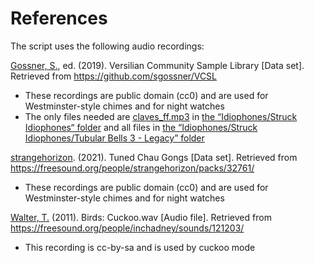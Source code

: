 References
==========
The script uses the following audio recordings:

[Gossner, S.](https://github.com/sgossner/), ed. (2019).
Versilian Community Sample Library [Data set].
Retrieved from https://github.com/sgossner/VCSL
- These recordings are public domain (cc0) and are used for Westminster-style chimes
  and for night watches
- The only files needed are
  [claves_ff.mp3](https://github.com/sgossner/VCSL/blob/master/Idiophones/Struck%20Idiophones/Claves/Legacy/claves_ff.wav)
  in [the “Idiophones/Struck Idiophones“ folder](https://github.com/sgossner/VCSL/tree/master/Idiophones/Struck%20Idiophones/Claves/Legacy)
  and all files in
  [the “Idiophones/Struck Idiophones/Tubular Bells 3 - Legacy”
  folder](https://github.com/sgossner/VCSL/tree/master/Idiophones/Struck%20Idiophones/Tubular%20Bells%203%20-%20Legacy)

[strangehorizon](https://soundcloud.com/sonic_kitchen). (2021).
Tuned Chau Gongs [Data set].
Retrieved from https://freesound.org/people/strangehorizon/packs/32761/
- These recordings are public domain (cc0) and are used for Westminster-style chimes
  and for night watches

[Walter, T.](https://freesound.org/people/inchadney/) (2011).
Birds: Cuckoo.wav [Audio file].
Retrieved from https://freesound.org/people/inchadney/sounds/121203/
- This recording is cc-by-sa and is used by cuckoo mode

